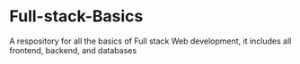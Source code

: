 # Full-stack-Basics
A respository for all the basics of Full stack Web development, it includes all frontend, backend, and databases

